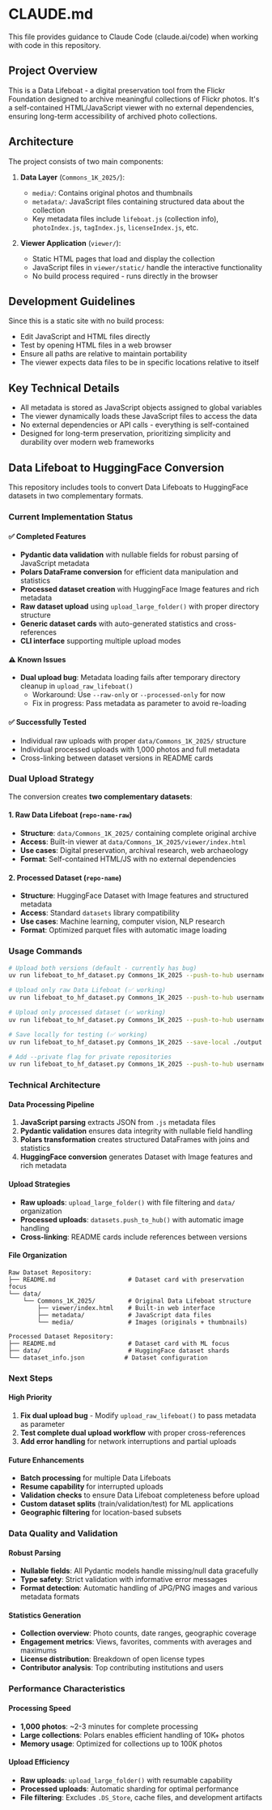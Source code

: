# CLAUDE.md

This file provides guidance to Claude Code (claude.ai/code) when working with code in this repository.

## Project Overview

This is a Data Lifeboat - a digital preservation tool from the Flickr Foundation designed to archive meaningful collections of Flickr photos. It's a self-contained HTML/JavaScript viewer with no external dependencies, ensuring long-term accessibility of archived photo collections.

## Architecture

The project consists of two main components:

1. **Data Layer** (`Commons_1K_2025/`):
   - `media/`: Contains original photos and thumbnails
   - `metadata/`: JavaScript files containing structured data about the collection
   - Key metadata files include `lifeboat.js` (collection info), `photoIndex.js`, `tagIndex.js`, `licenseIndex.js`, etc.

2. **Viewer Application** (`viewer/`):
   - Static HTML pages that load and display the collection
   - JavaScript files in `viewer/static/` handle the interactive functionality
   - No build process required - runs directly in the browser

## Development Guidelines

Since this is a static site with no build process:
- Edit JavaScript and HTML files directly
- Test by opening HTML files in a web browser
- Ensure all paths are relative to maintain portability
- The viewer expects data files to be in specific locations relative to itself

## Key Technical Details

- All metadata is stored as JavaScript objects assigned to global variables
- The viewer dynamically loads these JavaScript files to access the data
- No external dependencies or API calls - everything is self-contained
- Designed for long-term preservation, prioritizing simplicity and durability over modern web frameworks

## Data Lifeboat to HuggingFace Conversion

This repository includes tools to convert Data Lifeboats to HuggingFace datasets in two complementary formats.

### Current Implementation Status

#### ✅ **Completed Features**
- **Pydantic data validation** with nullable fields for robust parsing of JavaScript metadata
- **Polars DataFrame conversion** for efficient data manipulation and statistics
- **Processed dataset creation** with HuggingFace Image features and rich metadata
- **Raw dataset upload** using `upload_large_folder()` with proper directory structure
- **Generic dataset cards** with auto-generated statistics and cross-references
- **CLI interface** supporting multiple upload modes

#### ⚠️ **Known Issues**
- **Dual upload bug**: Metadata loading fails after temporary directory cleanup in `upload_raw_lifeboat()`
  - Workaround: Use `--raw-only` or `--processed-only` for now
  - Fix in progress: Pass metadata as parameter to avoid re-loading

#### ✅ **Successfully Tested**
- Individual raw uploads with proper `data/Commons_1K_2025/` structure
- Individual processed uploads with 1,000 photos and full metadata
- Cross-linking between dataset versions in README cards

### Dual Upload Strategy

The conversion creates **two complementary datasets**:

#### 1. **Raw Data Lifeboat** (`repo-name-raw`)
- **Structure**: `data/Commons_1K_2025/` containing complete original archive
- **Access**: Built-in viewer at `data/Commons_1K_2025/viewer/index.html`
- **Use cases**: Digital preservation, archival research, web archaeology
- **Format**: Self-contained HTML/JS with no external dependencies

#### 2. **Processed Dataset** (`repo-name`)
- **Structure**: HuggingFace Dataset with Image features and structured metadata
- **Access**: Standard `datasets` library compatibility
- **Use cases**: Machine learning, computer vision, NLP research
- **Format**: Optimized parquet files with automatic image loading

### Usage Commands

```bash
# Upload both versions (default - currently has bug)
uv run lifeboat_to_hf_dataset.py Commons_1K_2025 --push-to-hub username/dataset-name

# Upload only raw Data Lifeboat (✅ working)
uv run lifeboat_to_hf_dataset.py Commons_1K_2025 --push-to-hub username/dataset-name --raw-only

# Upload only processed dataset (✅ working)
uv run lifeboat_to_hf_dataset.py Commons_1K_2025 --push-to-hub username/dataset-name --processed-only

# Save locally for testing (✅ working)
uv run lifeboat_to_hf_dataset.py Commons_1K_2025 --save-local ./output

# Add --private flag for private repositories
uv run lifeboat_to_hf_dataset.py Commons_1K_2025 --push-to-hub username/dataset-name --raw-only --private
```

### Technical Architecture

#### **Data Processing Pipeline**
1. **JavaScript parsing** extracts JSON from `.js` metadata files
2. **Pydantic validation** ensures data integrity with nullable field handling
3. **Polars transformation** creates structured DataFrames with joins and statistics
4. **HuggingFace conversion** generates Dataset with Image features and rich metadata

#### **Upload Strategies**
- **Raw uploads**: `upload_large_folder()` with file filtering and `data/` organization
- **Processed uploads**: `datasets.push_to_hub()` with automatic image handling
- **Cross-linking**: README cards include references between versions

#### **File Organization**
```
Raw Dataset Repository:
├── README.md                    # Dataset card with preservation focus
└── data/
    └── Commons_1K_2025/         # Original Data Lifeboat structure
        ├── viewer/index.html    # Built-in web interface
        ├── metadata/            # JavaScript data files
        └── media/               # Images (originals + thumbnails)

Processed Dataset Repository:
├── README.md                    # Dataset card with ML focus
├── data/                        # HuggingFace dataset shards
└── dataset_info.json           # Dataset configuration
```

### Next Steps

#### **High Priority**
1. **Fix dual upload bug** - Modify `upload_raw_lifeboat()` to pass metadata as parameter
2. **Test complete dual upload workflow** with proper cross-references
3. **Add error handling** for network interruptions and partial uploads

#### **Future Enhancements**
- **Batch processing** for multiple Data Lifeboats
- **Resume capability** for interrupted uploads
- **Validation checks** to ensure Data Lifeboat completeness before upload
- **Custom dataset splits** (train/validation/test) for ML applications
- **Geographic filtering** for location-based subsets

### Data Quality and Validation

#### **Robust Parsing**
- **Nullable fields**: All Pydantic models handle missing/null data gracefully
- **Type safety**: Strict validation with informative error messages
- **Format detection**: Automatic handling of JPG/PNG images and various metadata formats

#### **Statistics Generation**
- **Collection overview**: Photo counts, date ranges, geographic coverage
- **Engagement metrics**: Views, favorites, comments with averages and maximums  
- **License distribution**: Breakdown of open license types
- **Contributor analysis**: Top contributing institutions and users

### Performance Characteristics

#### **Processing Speed**
- **1,000 photos**: ~2-3 minutes for complete processing
- **Large collections**: Polars enables efficient handling of 10K+ photos
- **Memory usage**: Optimized for collections up to 100K photos

#### **Upload Efficiency**
- **Raw uploads**: `upload_large_folder()` with resumable capability
- **Processed uploads**: Automatic sharding for optimal performance
- **File filtering**: Excludes `.DS_Store`, cache files, and development artifacts